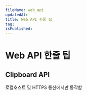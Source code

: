 ```yaml
---
fileName: web_api
updatedAt:
title: Web API 한줄 팁
tag:
isPublished:
---
```


# Web API 한줄 팁

## Clipboard API

로컬호스트 및 HTTPS 통신에서만 동작함
